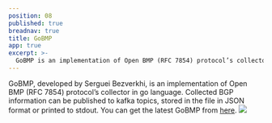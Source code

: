 ```yaml
---
position: 08
published: true
breadnav: true
title: GoBMP
app: true
excerpt: >-
  GoBMP is an implementation of Open BMP (RFC 7854) protocol’s collector in go language. Collected BGP information can be published to kafka topics, stored in the file in JSON format or printed to stdout.
---
```


GoBMP, developed by Serguei Bezverkhi, is an implementation of Open BMP (RFC 7854) protocol’s collector in go language. Collected BGP information can be published to kafka topics, stored in the file in JSON format or printed to stdout.
You can get the latest GoBMP from [here](https://github.com/sbezverk/gobmp).
<img src="https://github.com/sbezverk/gobmp/blob/master/Hudson_Go_BMP_logo.png?raw=true">
